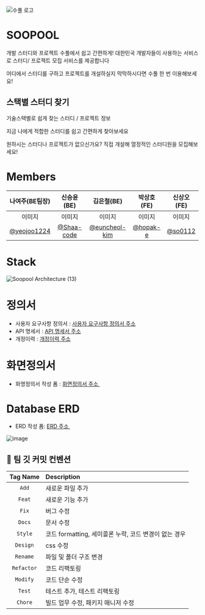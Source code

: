 
![수풀 로고](https://user-images.githubusercontent.com/55952886/190557996-c38321c3-15f3-4ebe-b3bf-2d7c97065305.png)

#  SOOPOOL 
개발 스터디와 프로젝트 수풀에서 쉽고 간편하게!
대한민국 개발자들이 사용하는 서비스로
스터디/ 프로젝트 모집 서비스를 제공합니다


어디에서 스터디를 구하고 프로젝트를 개설하실지 
막막하시다면 수풀 한 번 이용해보세요!


##  스택별 스터디 찾기
기술스택별로 쉽게 찾는
스터디 / 프로젝트 정보

지금 나에게 적합한 스터디를 쉽고 간편하게 찾아보세요

원하시는 스터디나 프로젝트가 없으신가요? 
직접 개설해 열정적인 스터디원을 모집해보세요!

#   Members

|나여주(BE팀장)|신승윤(BE)|김은철(BE)|박상호(FE)|신상오(FE)|
|:-:|:-:|:-:|:-:|:-:|
|이미지|이미지|이미지|이미지|이미지|
|[@yeojoo1224](https://github.com/yeojoo1224)|[@Shaa-code](https://github.com/Shaa-code)|[@euncheol-kim](https://github.com/euncheol-kim)|[@hopak-e](https://github.com/hopak-e)|[@so0112](https://github.com/so0112?tab=following)|



#  Stack

![Soopool Architecture (13)](https://user-images.githubusercontent.com/72078208/193843917-7c6675c3-74d3-48a0-b317-8c9f9ae75998.png)



# 정의서

- 사용자 요구사항 정의서 : <a href = "https://docs.google.com/spreadsheets/d/1NmpGNddYCKSjMZONwPeiW7ZcN_sEq_GDCnGrnq-4zIY/edit#gid=1983389426" target="_blank">사용자 요구사항 정의서 주소 </a>
- API 명세서 : <a href = "https://docs.google.com/spreadsheets/d/1NmpGNddYCKSjMZONwPeiW7ZcN_sEq_GDCnGrnq-4zIY/edit#gid=428306005" target="_blank">API 명세서 주소 </a>
- 개정이력 :  <a href = "https://docs.google.com/spreadsheets/d/1NmpGNddYCKSjMZONwPeiW7ZcN_sEq_GDCnGrnq-4zIY/edit#gid=471508366">개정이력 주소 </a>



#  화면정의서

- 화명정의서 작성 폼 :  <a href = "https://www.figma.com/file/BnnYJ3okBWPm6vp2lmRWhd/seb-14-main---%ED%99%94%EB%A9%B4%EC%A0%95%EC%9D%98%EC%84%9C?node-id=0%3A1" target="_blank">화면정의서 주소 </a>



#  Database ERD

- ERD 작성 폼:  <a href =  "https://www.erdcloud.com/d/esJfKCLAsydruDvfN" target="_blank">ERD 주소 </a>

![image](https://user-images.githubusercontent.com/72078208/193840941-db939591-5fae-4ad0-90d4-3abc076fed50.png)



## 📝 팀 깃 커밋 컨벤션

|Tag Name|Description|
|:-----:|:------|
|`Add`|새로운 파일 추가|
|`Feat`|새로운 기능 추가|
|`Fix`|버그 수정|
|`Docs`|문서 수정|
|`Style`|코드 formatting, 세미콜론 누락, 코드 변경이 없는 경우|
|`Design`|css 수정|
|`Rename`|파일 및 폴더 구조 변경|
|`Refactor`|코드 리팩토링|
|`Modify`|코드 단순 수정|
|`Test`|테스트 추가, 테스트 리팩토링|
|`Chore`|빌드 업무 수정, 패키지 매니저 수정|
